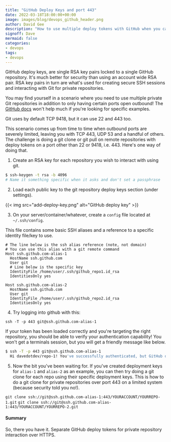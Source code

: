 ```yaml
---
title: "GitHub Deploy Keys and port 443"
date: 2022-03-18T18:00:00+00:00
image: images/blog/devops_github_header.png
author: David Gee
description: "How to use multiple deploy tokens with GitHub when you can only use outbound port 443"
signoff: Dave
mermaid: false
categories: 
- devops
tags:
- devops
---
```

GitHub deploy keys, are single RSA key pairs locked to a single GitHub repository. It's much better for security than using an account wide RSA pair. RSA key pairs in turn are what's used for creating secure SSH sessions and interacting with Git for private repositories.

You may find yourself in a scenario where you need to use multiple private Git repositories in addition to only having certain ports open outbound! The [GitHub docs](https://docs.github.com/en/developers/overview/managing-deploy-keys) won't help much if you're looking for specific examples.

Git uses by default TCP 9418, but it can use 22 and 443 too.

This scenario comes up from time to time when outbound ports are severely limited, leaving you with TCP 443, UDP 53 and a handful of others. The challenge is doing a git clone or git pull on remote repositories with deploy tokens on a port other than 22 or 9418, i.e. 443. Here's one way of doing that.

1.  Create an RSA key for each repository you wish to interact with using git.
```bash
$ ssh-keygen -t rsa -b 4096
# Name it something specific when it asks and don't set a passphrase
```

2.  Load each public key to the git repository deploy keys section (under settings).

{{< img src="add-deploy-key.png" alt="GitHub deploy key" >}}

3.  On your server/container/whatever, create a `config` file located at `~/.ssh/config`.

This file contains some basic SSH aliases and a reference to a specific identity file/key to use.

```plaintext
# The line below is the ssh alias reference (note, not domain)
# You can use this alias with a git remote command
Host ssh.github.com-alias-1
  HostName ssh.github.com
  User git
  # Line below is the specific key
  IdentityFile /home/user/.ssh/github_repo1.id_rsa
  IdentitiesOnly yes

Host ssh.github.com-alias-2
  HostName ssh.github.com
  User git
  IdentityFile /home/user/.ssh/github_repo2.id_rsa
  IdentitiesOnly yes
```

4.  Try logging into github with this:

`ssh -T -p 443 git@ssh.github.com-alias-1`

If your token has been loaded correctly and you're targeting the right repository, you should be able to verify your authentication capability! You won't get a terminals session, but you will get a friendly message like below.

```bash
$ ssh -T -p 443 git@ssh.github.com-alias-1
  Hi davedotdev/repo-1! You've successfully authenticated, but GitHub does not provide shell access
```

5.  Now the bit you've been waiting for. If you've created deployment keys for `alias-1` and `alias-2` as an example, you can then try doing a git clone for each repo using their specific deployment keys. This is how to do a git clone for private repositories over port 443 on a limited system (because security told you no!).

`git clone ssh://git@ssh.github.com-alias-1:443/YOURACCOUNT/YOURREPO-1.git`
`git clone ssh://git@ssh.github.com-alias-1:443/YOURACCOUNT/YOURREPO-2.git`

#### Summary

So, there you have it. Separate GitHub deploy tokens for private repository interaction over HTTPS.
